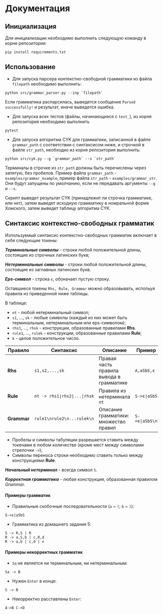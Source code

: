 # Документация

## Инициализация

Для инициализации необходимо выполнить следующую команду в корне репозитория:
```buildoutcfg
pip install requirements.txt
```

## Использование

* Для запуска парсера контекстно-свободной грамматики из файла `filepath` необходимо выполнить:

```buildoutcfg
python src/grammar_parser.py --inp `filepath`
```

Если грамматика распарсилась, выведется сообщение `Parsed successfully!` и результат, иначе выведется ошибка.

* Для запуска всех тестов (файлы, начинающиеся с `test_`), из корня репозитория необходимо выполнить

```buildoutcfg
pytest
```

* Для запуска алгоритма CYK для грамматики, записанной в файле `grammar_path` с соответствии с синтаксисом ниже, и строчкой в файле `str_path`, необходио из корня репозитория выполнить:

```buildoutcfg
python src/cyk.py --g `grammar_path` --s `str_path`
```

Терминалы в строчке из `str_path` должны быть перечислены через запятую, без пробелов. Пример файла `grammar_path` - `examples/grammar_example`, пример файла `str_path` - `examples/grammar_str`. Они будут запущены по умолчанию, если не передавать аргументы `--g` и `--s`.

Скрипт выведет результат CYK (принадлежит ли строчка грамматике, или нет), затем выведет исходную грамматику в номральной форме Хомского, затем выведет таблицу алгоритма CYK.

## Синтаксис контекстно-свободных грамматик

Изпользуемый синтаксис контекстно-свободных грамматик включает в себя следующие токены:

***Терминальные символы*** - строки любой положительной длины, состоящие из строчных латинских букв;

***Нетерминальные символы*** - строки любой положительной длины, состоящие из заглавных латинских букв.

***Eps-символ*** - строка `ϵ`, обоначает пустую строку.

Оставшиеся токены `Rhs, Rule, Grammar` можно образовывать, испольуя правила из приведенной ниже таблицы.

В таблице:
 
* `nt` - любой нетерминальный символ;
* `s1`, ..., `sk` - любые символы (каждый из них может быть терминальным, нетерминальным или eps-символом);
* `rhs1`, ..., `rhsk` - конструкции, образованные правилами **Rhs**.
* `rule1`, ..., `rulek` - конструкции, образованные правилами **Rule**; 
* `k` - целое положительное число.

Правило     | Синтаксис                       | Описание                                 | Пример
------------|---------------------------------|------------------------------------------|----------
**Rhs**     | `s1,s2,...,sk`                  | Правая часть правила вывода в грамматике | `A,aSbS,ϵ`
**Rule**    | `nt -> rhs1\|rhs2\|...\|rhsk`   | Правила из нетерминала `nt`              | `S->ϵ\|aSbS`   
**Grammar** | `rule1\nrule2\n...rulek\n`      | Описание грамматики: множество правил    | `S->ϵ\|aSbS\n`

* Пробелы и символы табуляции разрешается ставить между токенами в любом количестве (кроме мест между символами стрелочки `->`);
* Символы переноса строки необходимо ставить только между конструкциями **Rule**.

***Начальный нетерминал*** - всегда символ `S`.

***Корректная грамматика*** - любая конструкция, образованная правилом **Grammar*.*

#### Примеры грамматик

* Правильные скобочные последовательности (`a` ~ `(`; `b` ~ `)`):
```buildoutcfg
S->ϵ|aSbS

```
* Грамматика из домашнего задания 5:
```buildoutcfg
S -> R,S | R
R -> a,S,b | c,R,d
R -> a,b | c,d | ϵ

``` 

#### Примеры некорректных грамматик
* `Sa` не является ни терминальным, ни нетерминальным:
```buildoutcfg
Sa -> B

```
* Нужен `Enter` в конце:
```buildoutcfg
S -> B
```
* Некорректно расставлены `Enter`:
```buildoutcfg
A->B C->D

```